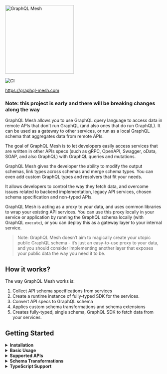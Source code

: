 <img src="https://graphql-mesh.com/img/mesh-text-logo.svg" alt="GraphQL Mesh" width="220">

![CI](https://github.com/Urigo/graphql-mesh/workflows/CI/badge.svg)

https://graphql-mesh.com

### Note: this project is early and there will be breaking changes along the way

GraphQL Mesh allows you to use GraphQL query language to access data in remote APIs that don't run GraphQL (and also ones that do run GraphQL).
It can be used as a gateway to other services, or run as a local GraphQL schema that aggregates data from remote APIs.

The goal of GraphQL Mesh is to let developers easily access services that are written in other APIs specs (such as gRPC, OpenAPI, Swagger, oData, SOAP, and also GraphQL) with GraphQL queries and mutations.

GraphQL Mesh gives the developer the ability to modify the output schemas, link types across schemas and merge schema types. You can even add custom GraphQL types and resolvers that fit your needs.

It allows developers to control the way they fetch data, and overcome issues related to backend implementation, legacy API services, chosen schema specification and non-typed APIs.

GraphQL Mesh is acting as a proxy to your data, and uses common libraries to wrap your existing API services. You can use this proxy locally in your service or application by running the GraphQL schema locally (with GraphQL `execute`), or you can deploy this as a gateway layer to your internal service.

> Note: GraphQL Mesh doesn’t aim to magically create your utopic public GraphQL schema - it’s just an easy-to-use proxy to your data, and you should consider implementing another layer that exposes your public data the way you need it to be.

## How it works?

The way GraphQL Mesh works is:

1. Collect API schema specifications from services
2. Create a runtime instance of fully-typed SDK for the services.
3. Convert API specs to GraphQL schema
4. Applies custom schema transformations and schema extensions
5. Creates fully-typed, single schema, GraphQL SDK to fetch data from your services.

## Getting Started

<details>
<summary><strong>Installation</strong></summary>
<p>

GraphQL Mesh comes in multiple packages, which you should install according to your needs.

To get started with the basics, install the following:

```
$ yarn add graphql @graphql-mesh/runtime @graphql-mesh/cli
```

The, you need to install a Mesh handler, according to your API needs. You can see the list of all available built-in handlers in this README, under the `Supported APIs` section.

For example, if you wish to use OpenAPI handler, install the handler that matches you needs:

```
$ yarn add graphql @graphql-mesh/openapi
```

Then, this handler will be available for you to use in your config file.

</p>
</details>

<details>
<summary><strong>Basic Usage</strong></summary>
<p>

https://graphql-mesh.com/docs/getting-started/basic-example

</p>
</details>

<details>
<summary><strong>Supported APIs</strong></summary>
<p>

https://graphql-mesh.com/docs/handlers/available-handlers

</p>
</details>

<details>
<summary><strong>Schema Transformations</strong></summary>
<p>

https://graphql-mesh.com/docs/getting-started/mesh-transforms

</p>
</details>

<details>
<summary><strong>TypeScript Support</strong></summary>
<p>

https://graphql-mesh.com/docs/recipes/typescript

</p>
</details>
